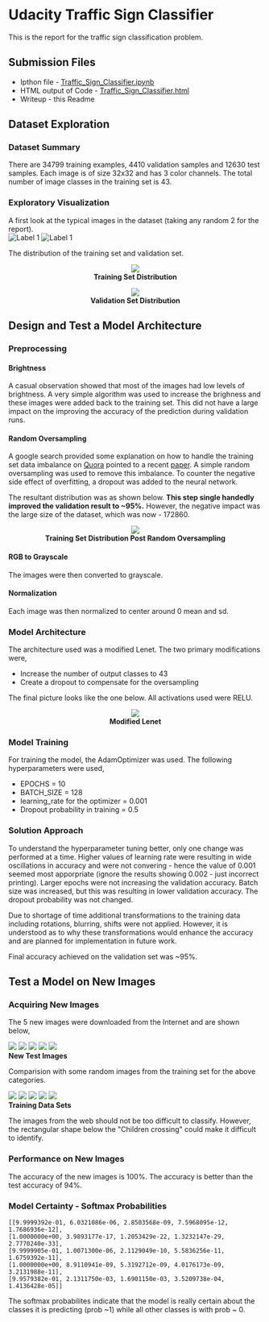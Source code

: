 # Udacity Traffic Sign Classifier
This is the report for the traffic sign classification problem.

## Submission Files
* Ipthon file - [Traffic_Sign_Classifier.ipynb](Traffic_Sign_Classifier.ipynb)
* HTML output of Code - [Traffic_Sign_Classifier.html](Traffic_Sign_Classifier.html)
* Writeup - this Readme

## Dataset Exploration
### Dataset Summary

There are 34799 training examples, 4410 validation samples and 12630 test samples. Each image is of size 32x32 and has 3 color channels. The total number of image classes in the training set is 43. 

### Exploratory Visualization

A first look at the typical images in the dataset (taking any random 2 for the report).  
![Label 1](/results/random_training.png)
![Label 1](/results/random_training_2.png)

The distribution of the training set and validation set. 
<p align="center">
  <img src="/results/distrib_1.png">
  <br>
  <b>Training Set Distribution</b>
</p>

<p align="center">
  <img src="/results/distrib_2.png">
  <br>
  <b>Validation Set Distribution</b>
</p>

## Design and Test a Model Architecture

### Preprocessing

#### Brightness


A casual observation showed that most of the images had low levels of brightness. A very simple algorithm was used to increase the brighness and these images were added back to the training set. This did not have a large impact on the improving the accuracy of the prediction during validation runs.  

#### Random Oversampling


A google search provided some explanation on how to handle the training set data imbalance on [Quora](https://www.quora.com/How-can-you-train-convolutional-neural-networks-on-highly-unbalanced-datasets) pointed to a recent [paper](https://arxiv.org/pdf/1710.05381.pdf). A simple random oversampling was used to remove this imbalance. To counter the negative side effect of overfitting, a dropout was added to the neural network. 

The resultant distribution was as shown below. **This step single handedly improved the validation result to ~95%.** However, the negative impact was the large size of the dataset, which was now - 172860. 

<p align="center">
  <img src="/results/distrib_3.png">
  <br>
  <b>Training Set Distribution Post Random Oversampling</b>
</p>

#### RGB to Grayscale


The images were then converted to grayscale. 

#### Normalization


Each image was then normalized to center around 0 mean and sd. 

### Model Architecture


The architecture used was a modified Lenet. The two primary modifications were, 
* Increase the number of output classes to 43
* Create a dropout to compensate for the oversampling

The final picture looks like the one below. All activations used were RELU.
<p align="center">
  <img src="/results/nn.png">
  <br>
  <b>Modified Lenet</b>
</p>


### Model Training


For training the model, the AdamOptimizer was used. The following hyperparameters were used,
* EPOCHS = 10
* BATCH_SIZE = 128
* learning_rate for the optimizer = 0.001 
* Dropout probability in training = 0.5

### Solution Approach

To understand the hyperparameter tuning better, only one change was performed at a time. Higher values of learning rate were resulting in wide oscillations in accuracy and were not convering - hence the value of 0.001 seemed most apporpriate (ignore the results showing 0.002 - just incorrect printing). Larger epochs were not increasing the validation accuracy. Batch size was increased, but this was resulting in lower validation accuracy. The dropout probability was not changed. 

Due to shortage of time additional transformations to the training data including rotations, blurring, shifts were not applied. However, it is understood as to why these transformations would enhance the accuracy and are planned for implementation in future work. 

Final accuracy achieved on the validation set was ~95%. 

## Test a Model on New Images

### Acquiring New Images


The 5 new images were downloaded from the Internet and are shown below,
<p align="left">
  <img src="/results/t1.png">
  <img src="/results/t2.png">
  <img src="/results/t3.png">
  <img src="/results/t4.png">
  <img src="/results/t5.png">
  <br>
  <b>New Test Images</b>
</p>

Comparision with some random images from the training set for the above categories.
<p align="left">
  <img src="/results/t11.png">
  <img src="/results/t12.png">
  <img src="/results/t13.png">
  <img src="/results/t14.png">
  <img src="/results/t15.png">
  <br>
  <b>Training Data Sets</b>
</p>

The images from the web should not be too difficult to classify. However, the rectangular shape below the "Children crossing" could make it difficult to identify.  

### Performance on New Images


The accuracy of the new images is 100%. The accuracy is better than the test accuracy of 94%. 

### Model Certainty - Softmax Probabilities

```
[[9.9999392e-01, 6.0321086e-06, 2.8503568e-09, 7.5968095e-12, 1.7686936e-12],
[1.0000000e+00, 3.9893177e-17, 1.2053429e-22, 1.3232147e-29, 2.7770240e-33],
[9.9999905e-01, 1.0071300e-06, 2.1129049e-10, 5.5836256e-11, 1.6759392e-11],
[1.0000000e+00, 8.9110941e-09, 5.3192712e-09, 4.0176173e-09, 3.2131988e-11],
[9.9579382e-01, 2.1311750e-03, 1.6901150e-03, 3.5209738e-04, 1.4136428e-05]]
```

The softmax probabilites indicate that the model is really certain about the classes it is predicting (prob ~1) while all other classes is with prob ~ 0. 

